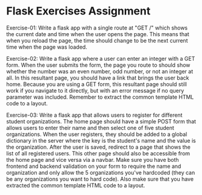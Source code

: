 # Flask Exercises Assignment

Exercise-01: Write a flask app with a single route at "GET /" which shows the current date and time when the user opens the page. This means that when you reload the page, the time should change to be the next current time when the page was loaded.

Exercise-02: Write a flask app where a user can enter an integer with a GET form. When the user submits the form, the page you route to should show whether the number was an even number, odd number, or not an integer at all. In this resultant page, you should have a link that brings the user back home. Because you are using a GET form, this resultant page should still work if you navigate to it directly, but with an error message if no query parameter was included. Remember to extract the common template HTML code to a layout.

Exercise-03: Write a flask app that allows users to register for different student organizations. The home page should have a simple POST form that allows users to enter their name and then select one of five student organizations. When the user registers, they should be added to a global dictionary in the server where the key is the student's name and the value is the organization. After the user is saved, redirect to a page that shows the list of all registered users. This other page should also be accessible from the home page and vice versa via a navbar. Make sure you have both frontend and backend validation on your form to require the name and organization and only allow the 5 organizations you've hardcoded (they can be any organizations you want to hard code). Also make sure that you have extracted the common template HTML code to a layout.

